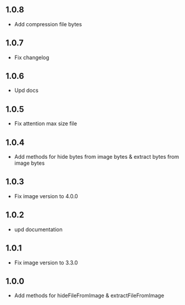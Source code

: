 ## 1.0.8

- Add compression file bytes

## 1.0.7

- Fix changelog

## 1.0.6

- Upd docs

## 1.0.5

- Fix attention max size file

## 1.0.4

- Add methods for hide bytes from image bytes & extract bytes from image bytes

## 1.0.3

- Fix image version to 4.0.0

## 1.0.2

- upd documentation

## 1.0.1

- Fix image version to 3.3.0

## 1.0.0

- Add methods for hideFileFromImage & extractFileFromImage
